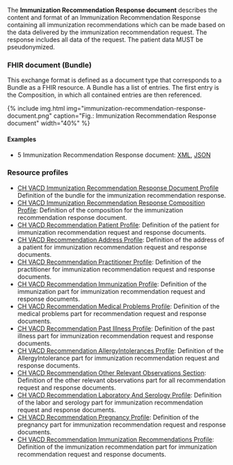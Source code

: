 The **Immunization Recommendation Response document** describes the content and format of an Immunization Recommendation Response 
containing all immunization recommendations which can be made based on the data delivered by the immunization recommendation request. The response includes all data of the request. The patient data MUST be pseudonymized.

### FHIR document (Bundle)
This exchange format is defined as a document type that corresponds to a Bundle as a FHIR resource. 
A Bundle has a list of entries. The first entry is the Composition, in which all contained entries are then referenced.

{% include img.html img="immunization-recommendation-response-document.png" caption="Fig.: Immunization Recommendation Response document" width="40%" %}

#### Examples
* 5 Immunization Recommendation Response document: [XML](Bundle-5-ImmunizationRecommendationResponse.xml.html), [JSON](Bundle-5-ImmunizationRecommendationResponse.json.html)

### Resource profiles
* [CH VACD Immunization Recommendation Response Document Profile](StructureDefinition-ch-vacd-document-immunization-recommendation-response.html) Definition of the bundle for the immunization recommendation response.
* [CH VACD Immunization Recommendation Response Composition Profile](StructureDefinition-ch-vacd-composition-immunization-recommendation-response.html): Definition of the composition for the immunization recommendation response document.
* [CH VACD Recommendation Patient Profile](StructureDefinition-ch-vacd-recommendation-patient.html): Definition of the patient for immunization recommendation request and response documents.
* [CH VACD Recommendation Address Profile](StructureDefinition-ch-vacd-recommendation-address.html): Definition of the address of a patient for immunization recommendation request and response documents.
* [CH VACD Recommendation Practitioner Profile](StructureDefinition-ch-vacd-recommendation-practitioner.html): Definition of the practitioner for immunization recommendation request and response documents.
* [CH VACD Recommendation Immunization Profile](StructureDefinition-ch-vacd-recommendation-immunization.html): Definition of the immunization part for immunization recommendation request and response documents.
* [CH VACD Recommendation Medical Problems Profile](StructureDefinition-ch-vacd-recommendation-medical-problems.html): Definition of the medical problems part for recommendation request and response documents.
* [CH VACD Recommendation Past Illness Profile](StructureDefinition-ch-vacd-recommendation-pastillnesses.html): Definition of the past illness part for immunization recommendation request and response documents.
* [CH VACD Recommendation AllergyIntolerances Profile](StructureDefinition-ch-vacd-recommendation-allergyintolerances.html): Definition of the AllergyIntolerance part for immunization recommendation request and response documents.
* [CH VACD Recommendation Other Relevant Observations Section](StructureDefinition-ch-vacd-recommendation-other-observations.html): Definition of the other relevant observations part for all recommendation request and response documents.
* [CH VACD Recommendation Laboratory And Serology Profile](StructureDefinition-ch-vacd-recommendation-laboratory-serology.html): Definition of the labor and serology part for immunization recommendation request and response documents.
* [CH VACD Recommendation Pregnancy Profile](StructureDefinition-ch-vacd-recommendation-pregnancy.html): Definition of the pregnancy part for immunization recommendation request and response documents.
* [CH VACD Recommendation Immunization Recommendations Profile](StructureDefinition-ch-vacd-recommendation-immunization-recommendations.html): Definition of the immunization recommendation part for immunization recommendation request and response documents.
